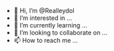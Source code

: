 - 👋 Hi, I’m @Realleydol
- 👀 I’m interested in ...
- 🌱 I’m currently learning ...
- 💞️ I’m looking to collaborate on ...
- 📫 How to reach me ...

<!---
Realleydol/Realleydol is a ✨ special ✨ repository because its `README.md` (this file) appears on your GitHub profile.
You can click the Preview link to take a look at your changes.
--->
